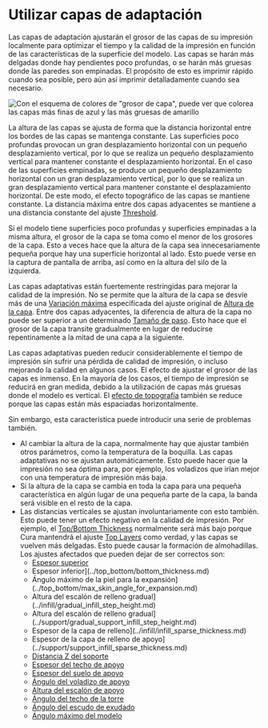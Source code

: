 Utilizar capas de adaptación
====
Las capas de adaptación ajustarán el grosor de las capas de su impresión localmente para optimizar el tiempo y la calidad de la impresión en función de las características de la superficie del modelo. Las capas se harán más delgadas donde hay pendientes poco profundas, o se harán más gruesas donde las paredes son empinadas. El propósito de esto es imprimir rápido cuando sea posible, pero aún así imprimir detalladamente cuando sea necesario.

<!--screenshot {
"image_path": "adaptive_layer_height_enabled.png",
"models": [{"script": "barn.scad"}],
"camera_position": [-108, -229, 118],
"settings": {
    "adaptive_layer_height_enabled": true,
    "layer_height": 0.2
},
"colour_scheme": "layer_thickness",
"colours": 128
}-->
![Con el esquema de colores de "grosor de capa", puede ver que colorea las capas más finas de azul y las más gruesas de amarillo](../images/adaptive_layer_height_enabled.png)

La altura de las capas se ajusta de forma que la distancia horizontal entre los bordes de las capas se mantenga constante. Las superficies poco profundas provocan un gran desplazamiento horizontal con un pequeño desplazamiento vertical, por lo que se realiza un pequeño desplazamiento vertical para mantener constante el desplazamiento horizontal. En el caso de las superficies empinadas, se produce un pequeño desplazamiento horizontal con un gran desplazamiento vertical, por lo que se realiza un gran desplazamiento vertical para mantener constante el desplazamiento horizontal. De este modo, el efecto topográfico de las capas se mantiene constante. La distancia máxima entre dos capas adyacentes se mantiene a una distancia constante del ajuste [Threshold](adaptive_layer_height_threshold.md).

Si el modelo tiene superficies poco profundas y superficies empinadas a la misma altura, el grosor de la capa se toma como el menor de los grosores de la capa. Esto a veces hace que la altura de la capa sea innecesariamente pequeña porque hay una superficie horizontal al lado. Esto puede verse en la captura de pantalla de arriba, así como en la altura del silo de la izquierda.

Las capas adaptativas están fuertemente restringidas para mejorar la calidad de la impresión. No se permite que la altura de la capa se desvíe más de una [Variación máxima](adaptive_layer_height_variation.md) especificada del ajuste original de [Altura de la capa](../resolution/layer_height.md). Entre dos capas adyacentes, la diferencia de altura de la capa no puede ser superior a un determinado [Tamaño de paso](adaptive_layer_height_variation_step.md). Esto hace que el grosor de la capa transite gradualmente en lugar de reducirse repentinamente a la mitad de una capa a la siguiente.

Las capas adaptativas pueden reducir considerablemente el tiempo de impresión sin sufrir una pérdida de calidad de impresión, o incluso mejorando la calidad en algunos casos. El efecto de ajustar el grosor de las capas es inmenso. En la mayoría de los casos, el tiempo de impresión se reducirá en gran medida, debido a la utilización de capas más gruesas donde el modelo es vertical. El [efecto de topografía](../troubleshooting/topography.md) también se reduce porque las capas están más espaciadas horizontalmente.

Sin embargo, esta característica puede introducir una serie de problemas también.
* Al cambiar la altura de la capa, normalmente hay que ajustar también otros parámetros, como la temperatura de la boquilla. Las capas adaptativas no se ajustan automáticamente. Esto puede hacer que la impresión no sea óptima para, por ejemplo, los voladizos que irían mejor con una temperatura de impresión más baja.
* Si la altura de la capa se cambia en toda la capa para una pequeña característica en algún lugar de una pequeña parte de la capa, la banda será visible en el resto de la capa.
* Las distancias verticales se ajustan involuntariamente con esto también. Esto puede tener un efecto negativo en la calidad de impresión. Por ejemplo, el [Top/Bottom Thickness](../top_bottom/top_bottom_thickness.md) normalmente será más bajo porque Cura mantendrá el ajuste [Top Layers](../top_bottom/top_layers.md) como verdad, y las capas se vuelven más delgadas. Esto puede causar la formación de almohadillas. Los ajustes afectados que pueden dejar de ser correctos son:
  * [Espesor superior](../top_bottom/top_thickness.md)
  * Espesor inferior](../top_bottom/bottom_thickness.md)
  * Ángulo máximo de la piel para la expansión](../top_bottom/max_skin_angle_for_expansion.md)
  * Altura del escalón de relleno gradual](../infill/gradual_infill_step_height.md)
  * Altura del escalón de relleno gradual](../support/gradual_support_infill_step_height.md)
  * Espesor de la capa de relleno](../infill/infill_sparse_thickness.md)
  * Espesor de la capa de relleno de apoyo](../support/support_infill_sparse_thickness.md)
  * [Distancia Z del soporte](../support/support_z_distance.md)
  * [Espesor del techo de apoyo](../support/support_roof_height.md)
  * [Espesor del suelo de apoyo](../soporte/altura_inferior_de_apoyo.md)
  * [Ángulo del voladizo de apoyo](../soporte/ángulo_de_apoyo.md)
  * [Altura del escalón de apoyo](../support/support_bottom_stair_step_height.md)
  * [Ángulo del techo de la torre](../support/support_tower_roof_angle.md)
  * [Ángulo del escudo de exudado](../dual/ooze_shield_angle.md)
  * [Ángulo máximo del modelo](../experimental/conical_overhang_angle.md)